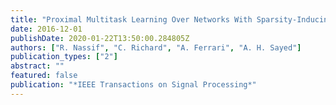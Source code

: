 ```yaml
---
title: "Proximal Multitask Learning Over Networks With Sparsity-Inducing Coregularization"
date: 2016-12-01
publishDate: 2020-01-22T13:50:00.284805Z
authors: ["R. Nassif", "C. Richard", "A. Ferrari", "A. H. Sayed"]
publication_types: ["2"]
abstract: ""
featured: false
publication: "*IEEE Transactions on Signal Processing*"
---
```


